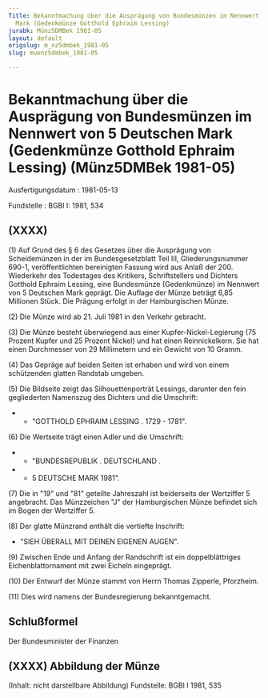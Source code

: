 ```yaml
---
Title: Bekanntmachung über die Ausprägung von Bundesmünzen im Nennwert von 5 Deutschen
  Mark (Gedenkmünze Gotthold Ephraim Lessing)
jurabk: Münz5DMBek 1981-05
layout: default
origslug: m_nz5dmbek_1981-05
slug: muenz5dmbek_1981-05

---
```


# Bekanntmachung über die Ausprägung von Bundesmünzen im Nennwert von 5 Deutschen Mark (Gedenkmünze Gotthold Ephraim Lessing) (Münz5DMBek 1981-05)

Ausfertigungsdatum
:   1981-05-13

Fundstelle
:   BGBl I: 1981, 534

## (XXXX)

(1) Auf Grund des § 6 des Gesetzes über die Ausprägung von
Scheidemünzen in der im Bundesgesetzblatt Teil III, Gliederungsnummer
690-1, veröffentlichten bereinigten Fassung wird aus Anlaß der 200.
Wiederkehr des Todestages des Kritikers, Schriftstellers und Dichters
Gotthold Ephraim Lessing, eine Bundesmünze (Gedenkmünze) im Nennwert
von 5 Deutschen Mark geprägt. Die Auflage der Münze beträgt 6,85
Millionen Stück. Die Prägung erfolgt in der Hamburgischen Münze.

(2) Die Münze wird ab 21. Juli 1981 in den Verkehr gebracht.

(3) Die Münze besteht überwiegend aus einer Kupfer-Nickel-Legierung
(75 Prozent Kupfer und 25 Prozent Nickel) und hat einen
Reinnickelkern. Sie hat einen Durchmesser von 29 Millimetern und ein
Gewicht von 10 Gramm.

(4) Das Gepräge auf beiden Seiten ist erhaben und wird von einem
schützenden glatten Randstab umgeben.

(5) Die Bildseite zeigt das Silhouettenporträt Lessings, darunter den
fein gegliederten Namenszug des Dichters und die Umschrift:

*    *   "GOTTHOLD EPHRAIM LESSING . 1729 - 1781".




(6) Die Wertseite trägt einen Adler und die Umschrift:

*    *   "BUNDESREPUBLIK . DEUTSCHLAND .


*    *   5 DEUTSCHE MARK 1981".




(7) Die in "19" und "81" geteilte Jahreszahl ist beiderseits der
Wertziffer 5 angebracht. Das Münzzeichen "J" der Hamburgischen Münze
befindet sich im Bogen der Wertziffer 5.

(8) Der glatte Münzrand enthält die vertiefte Inschrift:

*   "SIEH ÜBERALL MIT DEINEN EIGENEN AUGEN".




(9) Zwischen Ende und Anfang der Randschrift ist ein doppelblättriges
Eichenblattornament mit zwei Eicheln eingeprägt.

(10) Der Entwurf der Münze stammt von Herrn Thomas Zipperle,
Pforzheim.

(11) Dies wird namens der Bundesregierung bekanntgemacht.

## Schlußformel

Der Bundesminister der Finanzen

## (XXXX) Abbildung der Münze

(Inhalt: nicht darstellbare Abbildung)
Fundstelle: BGBl I 1981, 535


